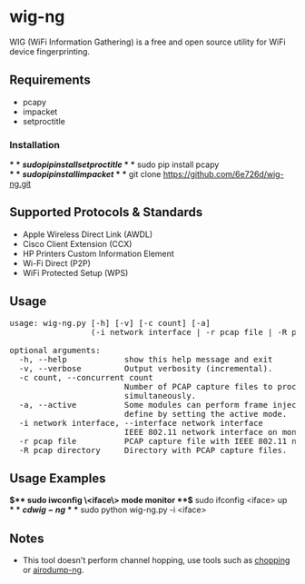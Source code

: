 # wig-ng
WIG (WiFi Information Gathering) is a free and open source utility for WiFi device fingerprinting.

## Requirements
 - pcapy
 - impacket
 - setproctitle

### Installation

**$** sudo pip install setproctitle  
**$** sudo pip install pcapy  
**$** sudo pip install impacket  
**$** git clone https://github.com/6e726d/wig-ng.git

## Supported Protocols & Standards

 - Apple Wireless Direct Link (AWDL)
 - Cisco Client Extension (CCX)
 - HP Printers Custom Information Element
 - Wi-Fi Direct (P2P)
 - WiFi Protected Setup (WPS)

## Usage

<pre>
usage: wig-ng.py [-h] [-v] [-c count] [-a]  
                 (-i network interface | -r pcap file | -R pcap directory)  
  
optional arguments:  
  -h, --help            show this help message and exit  
  -v, --verbose         Output verbosity (incremental).  
  -c count, --concurrent count  
                        Number of PCAP capture files to process  
                        simultaneously.  
  -a, --active          Some modules can perform frame injection, this is  
                        define by setting the active mode.  
  -i network interface, --interface network interface  
                        IEEE 802.11 network interface on monitor mode.  
  -r pcap file          PCAP capture file with IEEE 802.11 network traffic.  
  -R pcap directory     Directory with PCAP capture files.  
</pre>

## Usage Examples

**$** sudo iwconfig \<iface\> mode monitor  
**$** sudo ifconfig \<iface\> up  
**$** cd wig-ng  
**$** sudo python wig-ng.py -i \<iface\>

## Notes

 - This tool doesn't perform channel hopping, use tools such as [chopping](https://github.com/6e726d/chopping) or [airodump-ng](https://www.aircrack-ng.org/).
